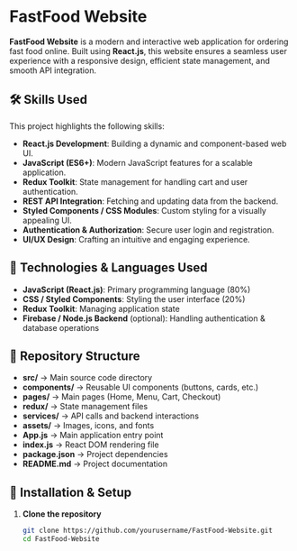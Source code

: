 # FastFood Website

**FastFood Website** is a modern and interactive web application for ordering fast food online. Built using **React.js**, this website ensures a seamless user experience with a responsive design, efficient state management, and smooth API integration.

## 🛠️ Skills Used

This project highlights the following skills:

- **React.js Development**: Building a dynamic and component-based web UI.
- **JavaScript (ES6+)**: Modern JavaScript features for a scalable application.
- **Redux Toolkit**: State management for handling cart and user authentication.
- **REST API Integration**: Fetching and updating data from the backend.
- **Styled Components / CSS Modules**: Custom styling for a visually appealing UI.
- **Authentication & Authorization**: Secure user login and registration.
- **UI/UX Design**: Crafting an intuitive and engaging experience.

## 🔧 Technologies & Languages Used

- **JavaScript (React.js)**: Primary programming language (80%)
- **CSS / Styled Components**: Styling the user interface (20%)
- **Redux Toolkit**: Managing application state
- **Firebase / Node.js Backend** (optional): Handling authentication & database operations

## 📂 Repository Structure

- **src/** → Main source code directory
- **components/** → Reusable UI components (buttons, cards, etc.)
- **pages/** → Main pages (Home, Menu, Cart, Checkout)
- **redux/** → State management files
- **services/** → API calls and backend interactions
- **assets/** → Images, icons, and fonts
- **App.js** → Main application entry point
- **index.js** → React DOM rendering file
- **package.json** → Project dependencies
- **README.md** → Project documentation

## 🚀 Installation & Setup

1. **Clone the repository**  
   ```bash
   git clone https://github.com/yourusername/FastFood-Website.git
   cd FastFood-Website

